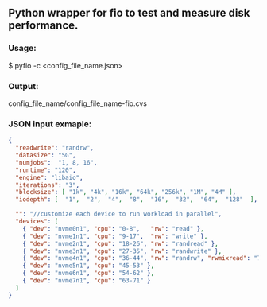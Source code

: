 ## Python wrapper for fio to test and measure disk performance. 


### Usage:
$ pyfio -c <config_file_name.json>

### Output:
config_file_name/config_file_name-fio.cvs

### JSON input exmaple:
```json
{
  "readwrite": "randrw",
  "datasize": "5G",
  "numjobs":  "1, 8, 16",
  "runtime": "120",
  "engine": "libaio",
  "iterations": "3",
  "blocksize": [ "1k", "4k", "16k", "64k", "256k", "1M", "4M" ],
  "iodepth": [  "1",  "2",  "4",  "8",  "16",  "32",  "64",  "128"  ], 

  "": "//customize each device to run workload in parallel",
  "devices": [
    { "dev": "nvme0n1", "cpu": "0-8",   "rw": "read" },
    { "dev": "nvme1n1", "cpu": "9-17",  "rw": "write" },
    { "dev": "nvme2n1", "cpu": "18-26", "rw": "randread" },
    { "dev": "nvme3n1", "cpu": "27-35", "rw": "randwrite" },
    { "dev": "nvme4n1", "cpu": "36-44", "rw": "randrw", "rwmixread": "70" },
    { "dev": "nvme5n1", "cpu": "45-53" },
    { "dev": "nvme6n1", "cpu": "54-62" },
    { "dev": "nvme7n1", "cpu": "63-71" }
  ]
}
```
